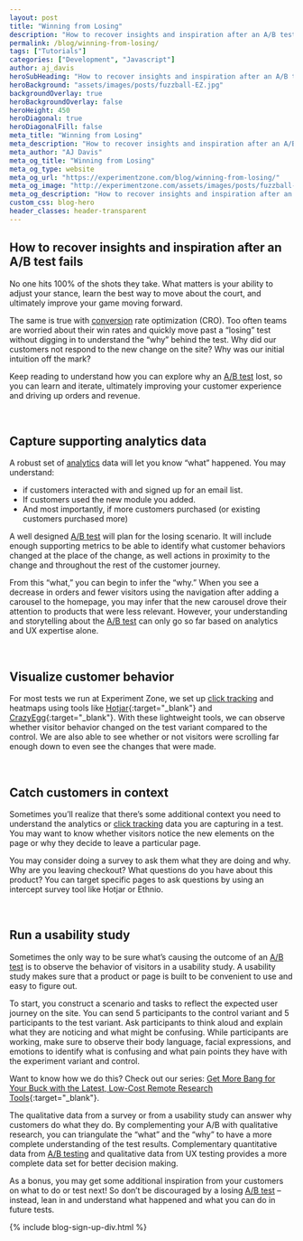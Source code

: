 ```yaml
---
layout: post
title: "Winning from Losing"
description: "How to recover insights and inspiration after an A/B test fails. Too often teams are worried about their win rates and quickly move past a “losing” test without digging in to understand the “why” behind the test."
permalink: /blog/winning-from-losing/
tags: ["Tutorials"]
categories: ["Development", "Javascript"]
author: aj_davis
heroSubHeading: "How to recover insights and inspiration after an A/B test fails"
heroBackground: "assets/images/posts/fuzzball-EZ.jpg"
backgroundOverlay: true
heroBackgroundOverlay: false
heroHeight: 450
heroDiagonal: true
heroDiagonalFill: false
meta_title: "Winning from Losing"
meta_description: "How to recover insights and inspiration after an A/B test fails. Too often teams are worried about their win rates and quickly move past a “losing” test without digging in to understand the “why” behind the test. Why did our customers not respond to the new change on the site? Why was our initial intuition off the mark?"
meta_author: "AJ Davis"
meta_og_title: "Winning from Losing"
meta_og_type: website
meta_og_url: "https://experimentzone.com/blog/winning-from-losing/"
meta_og_image: "http://experimentzone.com/assets/images/posts/fuzzball-EZ.jpg"
meta_og_description: "How to recover insights and inspiration after an A/B test fails. Too often teams are worried about their win rates and quickly move past a “losing” test without digging in to understand the “why” behind the test. Why did our customers not respond to the new change on the site? Why was our initial intuition off the mark?"
custom_css: blog-hero
header_classes: header-transparent
---
```


## How to recover insights and inspiration after an A/B test fails

No one hits 100% of the shots they take. What matters is your ability to adjust your stance, learn the best way to move about the court, and ultimately improve your game moving forward.

The same is true with <a class="glossary-word" href="https://experimentzone.com/support/glossary/#Conversion">conversion</a> rate optimization (CRO). Too often teams are worried about their win rates and quickly move past a “losing” test without digging in to understand the “why” behind the test. Why did our customers not respond to the new change on the site? Why was our initial intuition off the mark?

Keep reading to understand how you can explore why an <a class="glossary-word" href="https://experimentzone.com/support/glossary/#AB-Testing">A/B test</a> lost, so you can learn and iterate, ultimately improving your customer experience and driving up orders and revenue.

&nbsp;

## Capture supporting analytics data

A robust set of <a class="glossary-word" href="https://experimentzone.com/support/glossary/#Analytics">analytics</a> data will let you know “what” happened. You may understand:

- if customers interacted with and signed up for an email list.
- If customers used the new module you added.
- And most importantly, if more customers purchased (or existing customers purchased more)

A well designed <a class="glossary-word" href="https://experimentzone.com/support/glossary/#AB-Testing">A/B test</a> will plan for the losing scenario. It will include enough supporting metrics to be able to identify what customer behaviors changed at the place of the change, as well actions in proximity to the change and throughout the rest of the customer journey.

From this “what,” you can begin to infer the “why.” When you see a decrease in orders and fewer visitors using the navigation after adding a carousel to the homepage, you may infer that the new carousel drove their attention to products that were less relevant. However, your understanding and storytelling about the <a class="glossary-word" href="https://experimentzone.com/support/glossary/#AB-Testing">A/B test</a> can only go so far based on analytics and UX expertise alone.

&nbsp;

## Visualize customer behavior

For most tests we run at Experiment Zone, we set up <a class="glossary-word" href="https://experimentzone.com/support/glossary/#Click-Tracking">click tracking</a> and heatmaps using tools like [Hotjar](https://www.hotjar.com/){:target="\_blank"} and [CrazyEgg](https://www.crazyegg.com/){:target="\_blank"}. With these lightweight tools, we can observe whether visitor behavior changed on the test variant compared to the control. We are also able to see whether or not visitors were scrolling far enough down to even see the changes that were made.

&nbsp;

## Catch customers in context

Sometimes you’ll realize that there’s some additional context you need to understand the analytics or <a class="glossary-word" href="https://experimentzone.com/support/glossary/#Click-Tracking">click tracking</a> data you are capturing in a test. You may want to know whether visitors notice the new elements on the page or why they decide to leave a particular page.

You may consider doing a survey to ask them what they are doing and why. Why are you leaving checkout? What questions do you have about this product? You can target specific pages to ask questions by using an intercept survey tool like Hotjar or Ethnio.

&nbsp;

## Run a usability study

Sometimes the only way to be sure what’s causing the outcome of an <a class="glossary-word" href="https://experimentzone.com/support/glossary/#AB-Testing">A/B test</a> is to observe the behavior of visitors in a usability study. A usability study makes sure that a product or page is built to be convenient to use and easy to figure out.

To start, you construct a scenario and tasks to reflect the expected user journey on the site. You can send 5 participants to the control variant and 5 participants to the test variant. Ask participants to think aloud and explain what they are noticing and what might be confusing. While participants are working, make sure to observe their body language, facial expressions, and emotions to identify what is confusing and what pain points they have with the experiment variant and control.

Want to know how we do this? Check out our series: [Get More Bang for Your Buck with the Latest, Low-Cost Remote Research Tools](/blog/low-cost-research-tools-part-1){:target="\_blank"}.

The qualitative data from a survey or from a usability study can answer why customers do what they do. By complementing your A/B with qualitative research, you can triangulate the “what” and the “why” to have a more complete understanding of the test results. Complementary quantitative data from <a class="glossary-word" href="https://experimentzone.com/support/glossary/#AB-Testing">A/B testing</a> and qualitative data from UX testing provides a more complete data set for better decision making.

As a bonus, you may get some additional inspiration from your customers on what to do or test next! So don’t be discouraged by a losing <a class="glossary-word" href="https://experimentzone.com/support/glossary/#AB-Testing">A/B test</a> – instead, lean in and understand what happened and what you can do in future tests.

{% include blog-sign-up-div.html %}
